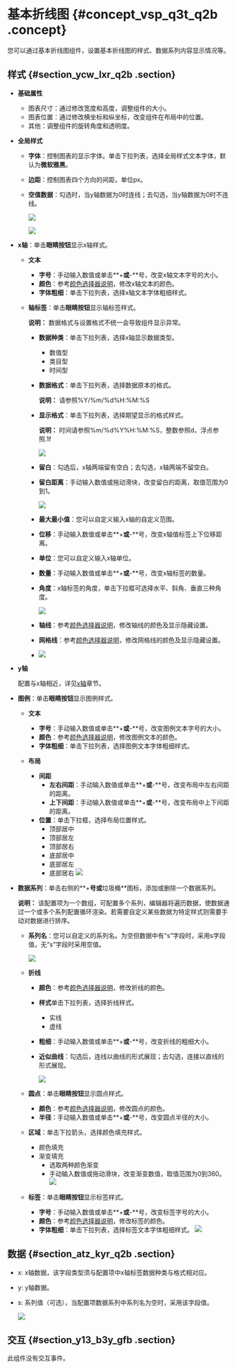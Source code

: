 # 基本折线图 {#concept_vsp_q3t_q2b .concept}

您可以通过基本折线图组件，设置基本折线图的样式、数据系列内容显示情况等。

## 样式 {#section_ycw_lxr_q2b .section}

-   **基础属性**

    -   图表尺寸：通过修改宽度和高度，调整组件的大小。
    -   图表位置：通过修改横坐标和纵坐标，改变组件在布局中的位置。
    -   其他：调整组件的旋转角度和透明度。
-   **全局样式**
    -   **字体**：控制图表的显示字体。单击下拉列表，选择全局样式文本字体，默认为**微软雅黑**。
    -   **边距**：控制图表四个方向的间距，单位px。
    -   **空值数据**：勾选时，当y轴数据为0时连线；去勾选，当y轴数据为0时不连线。

        ![](http://static-aliyun-doc.oss-cn-hangzhou.aliyuncs.com/assets/img/17009/15417448859546_zh-CN.png)

        ![](http://static-aliyun-doc.oss-cn-hangzhou.aliyuncs.com/assets/img/17009/15417448859545_zh-CN.png)

-   **x轴**：单击**眼睛按钮**显示x轴样式。
    -   **文本**
        -   **字号**：手动输入数值或单击**+**或**-**号，改变x轴文本字号的大小。
        -   **颜色**：参考[颜色选择器说明](cn.zh-CN/用户指南/管理组件/设置组件样式/配置项说明.md#section_kdw_vj4_t2b)，修改x轴文本的颜色。
        -   **字体粗细**：单击下拉列表，选择x轴文本字体粗细样式。
    -   **轴标签**：单击**眼睛按钮**显示轴标签样式。

        **说明：** 数据格式与设置格式不统一会导致组件显示异常。

        -   **数据种类**：单击下拉列表，选择x轴显示数据类型。
            -   数值型
            -   类目型
            -   时间型
        -   **数据格式**：单击下拉列表，选择数据原本的格式。

            **说明：** 请参照%Y/%m/%d%H:%M:%S

        -   **显示格式**：单击下拉列表，选择期望显示的格式样式。

            **说明：** 时间请参照%m/%d%Y%H:%M:%S，整数参照d，浮点参照.1f

            ![](http://static-aliyun-doc.oss-cn-hangzhou.aliyuncs.com/assets/img/17009/15417448859547_zh-CN.png)

        -   **留白**：勾选后，x轴两端留有空白；去勾选，x轴两端不留空白。
        -   **留白距离**：手动输入数值或拖动滑块，改变留白的距离，取值范围为0到1。

            ![](http://static-aliyun-doc.oss-cn-hangzhou.aliyuncs.com/assets/img/17009/15417448859548_zh-CN.png)

        -   **最大最小值**：您可以自定义输入x轴的自定义范围。
        -   **位移**：手动输入数值或单击**+**或**-**号，改变x轴值标签上下位移距离。
        -   **单位**：您可以自定义输入x轴单位。
        -   **数量**：手动输入数值或单击**+**或**-**号，改变x轴标签的数量。
        -   **角度**：x轴标签的角度，单击下拉框可选择水平、斜角、垂直三种角度。

            ![](http://static-aliyun-doc.oss-cn-hangzhou.aliyuncs.com/assets/img/17009/15417448859549_zh-CN.png)

        -   **轴线**：参考[颜色选择器说明](cn.zh-CN/用户指南/管理组件/设置组件样式/配置项说明.md#section_kdw_vj4_t2b)，修改轴线的颜色及显示隐藏设置。
        -   **网格线**：参考[颜色选择器说明](cn.zh-CN/用户指南/管理组件/设置组件样式/配置项说明.md#section_kdw_vj4_t2b)，修改网格线的颜色及显示隐藏设置。
        -   ![](http://static-aliyun-doc.oss-cn-hangzhou.aliyuncs.com/assets/img/17009/15417448859550_zh-CN.png)

-   **y轴**

    配置与x轴相近，详见[x轴](#)章节。

-   **图例**：单击**眼睛按钮**显示图例样式。
    -   **文本**
        -   **字号**：手动输入数值或单击**+**或**-**号，改变图例文本字号的大小。
        -   **颜色**：参考[颜色选择器说明](cn.zh-CN/用户指南/管理组件/设置组件样式/配置项说明.md#section_kdw_vj4_t2b)，修改图例文本的颜色。
        -   **字体粗细**：单击下拉列表，选择图例文本字体粗细样式。
    -   **布局**

        -   **间距**
            -   **左右间距**：手动输入数值或单击**+**或**-**号，改变布局中左右间距的距离。
            -   **上下间距**：手动输入数值或单击**+**或**-**号，改变布局中上下间距的距离。
        -   **位置**：单击下拉框，选择布局位置样式。
            -   顶部居中
            -   顶部居左
            -   顶部居右
            -   底部居中
            -   底部居左
            -   底部居右
        ![](http://static-aliyun-doc.oss-cn-hangzhou.aliyuncs.com/assets/img/17009/15417448859551_zh-CN.png)

-   **数据系列**：单击右侧的**+**号或**垃圾桶**图标，添加或删除一个数据系列。

    **说明：** 该配置项为一个数组，可配置多个系列，编辑器将遍历数据，使数据通过一个或多个系列配置循环渲染。若需要自定义某些数据为特定样式则需要手动对数据进行排序。

    -   **系列名**：您可以自定义的系列名。为空但数据中有“s”字段时，采用s字段值，无“s”字段时采用空值。

        ![](http://static-aliyun-doc.oss-cn-hangzhou.aliyuncs.com/assets/img/17009/15417448859552_zh-CN.png)

    -   **折线**
        -   **颜色**：参考[颜色选择器说明](cn.zh-CN/用户指南/管理组件/设置组件样式/配置项说明.md#section_kdw_vj4_t2b)，修改折线的颜色。
        -   **样式**单击下拉列表，选择折线样式。
            -   实线
            -   虚线
        -   **粗细**：手动输入数值或单击**+**或**-**号，改变折线的粗细大小。
        -   **近似曲线**：勾选后，连线以曲线的形式展现；去勾选，连接以直线的形式展现。

            ![](http://static-aliyun-doc.oss-cn-hangzhou.aliyuncs.com/assets/img/17009/15417448859553_zh-CN.png)

    -   **圆点**：单击**眼睛按钮**显示圆点样式。
        -   **颜色**：参考[颜色选择器说明](cn.zh-CN/用户指南/管理组件/设置组件样式/配置项说明.md#section_kdw_vj4_t2b)，修改圆点的颜色。
        -   **半径**：手动输入数值或单击**+**或**-**号，改变圆点半径的大小。
    -   **区域**：单击下拉箭头，选择颜色填充样式。

        -   颜色填充
        -   渐变填充
            -   选取两种颜色渐变
            -   手动输入数值或拖动滑块，改变渐变数值，取值范围为0到360。
        ![](http://static-aliyun-doc.oss-cn-hangzhou.aliyuncs.com/assets/img/17009/15417448859554_zh-CN.png)

    -   **标签**：单击**眼睛按钮**显示标签样式。

        -   **字号**：手动输入数值或单击**+**或**-**号，改变标签字号的大小。
        -   **颜色**：参考[颜色选择器说明](cn.zh-CN/用户指南/管理组件/设置组件样式/配置项说明.md#section_kdw_vj4_t2b)，修改标签的颜色。
        -   **字体粗细**：单击下拉列表，选择标签文本字体粗细样式。
        ![](http://static-aliyun-doc.oss-cn-hangzhou.aliyuncs.com/assets/img/17009/15417448859555_zh-CN.png)


## 数据 {#section_atz_kyr_q2b .section}

-   x: x轴数据，该字段类型须与配置项中x轴标签数据种类与格式相对应。
-   y: y轴数据。
-   s: 系列值（可选），当配置项数据系列中系列名为空时，采用该字段值。

    ![](http://static-aliyun-doc.oss-cn-hangzhou.aliyuncs.com/assets/img/17009/15417448869556_zh-CN.png)


## 交互 {#section_y13_b3y_gfb .section}

此组件没有交互事件。

